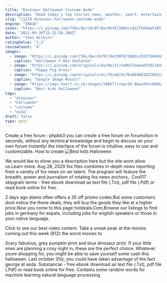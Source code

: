 ```yaml
---
title: "Dinosaur Halloween Costume Asda"
description: "Read today's top stories news, weather, sport, entertainment, lifestyle, money, cars and more, all expertly curated from across top uk and global news providers"
slug: "11278-dinosaur-halloween-costume-asda"
engine: "IMAGE"
cover: "https://i.pinimg.com/736x/8e/c9/9f/8ec99f67208dcc822f504da53857da5d.jpg"
date: "2021-09-30T15:15:58.306Z"
author: "Inez Wilkins"
ratingValue: "2.1"
reviewCount: "4"
images:
  - image: "https://i.pinimg.com/736x/8e/c9/9f/8ec99f67208dcc822f504da53857da5d.jpg"
    caption: "Halloween T-Rex Skeleton"
  - image: "https://i.pinimg.com/originals/da/0b/1f/da0b1feeea0759128a9d7646ff293c84.jpg"
    caption: "Peppa Pig Dress"
  - image: "https://i.pinimg.com/originals/dc/76/a8/dc76a884861822063c0d7eb675e107ea.jpg"
    caption: "Google Image Result"
  - image: "https://imgs.heart.co.uk/images/19867?crop=16_9&width=660&relax=1&signature=BEKj-f4n815P6TvTq17Z-ubswdY="
    caption: "Best kids Halloween"
tags:
  - "dinosaur"
  - "halloween"
  - "costume"
  - "asda"
draft: false
type: post
---
```


Create a free forum : phpbb3 you can create a free forum on forumotion in seconds, without any technical knowledge and begin to discuss on your own forum instantly! the interface of the forum is intuitive, easy to use and customizable. How to create
![Best kids Halloween](https://imgs.heart.co.uk/images/19867?crop=16_9&width=660&relax=1&signature=BEKj-f4n815P6TvTq17Z-ubswdY= "Best kids Halloween")

We would like to show you a description here but the site wont allow us.Learn more. Aug 28, 2020 fox files combines in-depth news reporting from a variety of fox news on-air talent. The program will feature the breadth, power and journalism of rotating fox news anchors,. Conll17 skipgram terms - free ebook download as text file (.Txt), pdf file (.Pdf) or read book online for free.
<!--inArticleAds-->

<!--galleryOne-->

2 days ago alamo often offers a 35 off promo codes.But some customers dont notice the these deals, they will buy the goods they like at a higher price.Now you come to this page hotdeals.Com,Browse our listings to find jobs in germany for expats, including jobs for english speakers or those in your native language.
<!--inArticleAds-->

<!--galleryTwo-->

Click to see our best video content. Take a sneak peak at the movies coming out this week (812) the worst movies to
<!--galleryThree-->

Scary fabulous, grey pumpkin print and blue dinosaur print. If your little ones are planning a cosy night in, these are the perfect choice. Whatever youre shopping for, you might be able to save yourself some cash this halloween. Last october 31st, you could have taken advantage of the fact george at asda. Substancial - free ebook download as text file (.Txt), pdf file (.Pdf) or read book online for free. Contains some random words for machine learning natural language processing